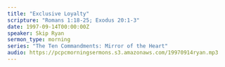 ```yaml
---
title: "Exclusive Loyalty"
scripture: "Romans 1:18-25; Exodus 20:1-3"
date: 1997-09-14T00:00:00Z
speaker: Skip Ryan
sermon_type: morning
series: "The Ten Commandments: Mirror of the Heart"
audio: https://pcpcmorningsermons.s3.amazonaws.com/19970914ryan.mp3 
---
```



